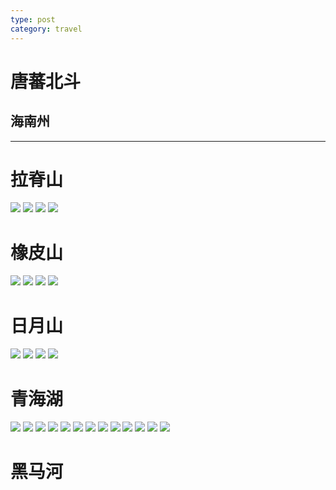 ```yaml
---
type: post
category: travel
---
```


# 唐蕃北斗

## 海南州

---

# 拉脊山

![](http://ww4.sinaimg.cn/mw690/89d0a2e1jw1f8nk5z3d1aj218g0lw46n.jpg)
![](http://ww4.sinaimg.cn/mw690/89d0a2e1jw1f8nk5wbrznj218g0tmdsw.jpg)
![](http://ww3.sinaimg.cn/mw690/89d0a2e1jw1f8nk5ygohpj218g0tmak0.jpg)
![](http://ww1.sinaimg.cn/mw690/89d0a2e1jw1f8nk5x8u7dj218g0tm47l.jpg)

# 橡皮山

![](http://ww1.sinaimg.cn/mw690/89d0a2e1jw1f8nk5ztyd2j217a0suqak.jpg)
![](http://ww1.sinaimg.cn/mw690/89d0a2e1jw1f8nk61j2z2j218g0tm4eq.jpg)
![](http://ww2.sinaimg.cn/mw690/89d0a2e1jw1f8nk63lqp0j218g0tmwpi.jpg)
![](http://ww1.sinaimg.cn/mw690/89d0a2e1gw1f96xc7ljnbj20xc18gapi.jpg)

# 日月山

![](http://ww4.sinaimg.cn/mw690/89d0a2e1jw1f8nk64i2i0j214m0on7c1.jpg)
![](http://ww2.sinaimg.cn/mw690/89d0a2e1jw1f8nk66sfcwj218g0tmtjf.jpg)
![](http://ww3.sinaimg.cn/mw690/89d0a2e1jw1f8nk65t695j218g0tmk0r.jpg)
![](http://ww3.sinaimg.cn/mw690/89d0a2e1jw1f8nk67h5tmj215z0in0xx.jpg)

# 青海湖

![](http://ww3.sinaimg.cn/mw690/89d0a2e1jw1f8nk68q0m6j218g0tmn75.jpg)
![](http://ww4.sinaimg.cn/mw690/89d0a2e1jw1f8nk69xd2yj216z0ms103.jpg)
![](http://ww2.sinaimg.cn/mw690/89d0a2e1jw1f8nk6baw01j218g0pu4az.jpg)
![](http://ww3.sinaimg.cn/mw690/89d0a2e1jw1f8nk6c28q3j218g0kg7c6.jpg)
![](http://ww1.sinaimg.cn/mw690/89d0a2e1jw1f8nk6cxxhrj218g0tmdp0.jpg)
![](http://ww4.sinaimg.cn/mw690/89d0a2e1jw1f8nk6ds0r6j218g0tm46l.jpg)
![](http://ww3.sinaimg.cn/mw690/89d0a2e1jw1f8nk6euhsvj218g0tm47a.jpg)
![](http://ww2.sinaimg.cn/mw690/89d0a2e1jw1f8nk6g91soj217a0suwnv.jpg)
![](http://ww3.sinaimg.cn/mw690/89d0a2e1jw1f8nk6hhp8gj218g0tmqfw.jpg)
![](http://ww2.sinaimg.cn/mw690/89d0a2e1jw1f8nk6ifra8j20qj0sutek.jpg)
![](http://ww4.sinaimg.cn/mw690/89d0a2e1jw1f8nk6j84q4j20o10gitc9.jpg)
![](http://ww1.sinaimg.cn/mw690/89d0a2e1jw1f8nk6m2eauj215t0ron4s.jpg)
![](http://ww1.sinaimg.cn/mw690/89d0a2e1jw1f8nk6msk6bj218g0tmths.jpg)

# 黑马河
